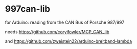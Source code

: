 # 997can-lib
for Arduino:  reading from the CAN Bus of Porsche 987/997

needs https://github.com/coryjfowler/MCP_CAN_lib

and https://github.com/zweistein22/arduino-breitband-lambda

